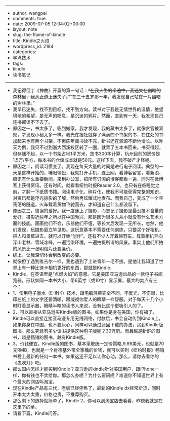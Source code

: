 - --
- author: wangpei
- comments: true
- date: 2009-07-05 12:04:02+00:00
- layout: note
- slug: the-flame-of-kindle
- title: Kindle之火焰
- wordpress_id: 2184
- categories:
- 学点技术
- tags:
- kindle
- 读书笔记
- --
- 我记得但丁《神曲》开篇的第一句话：<del>“在我人生的半途中，我迷失在幽暗的森林里，我从正道上迷失了。”</del>“在三十五岁那一年，我发现自己站在一片幽暗的树林里。”
- 我早已迷失，找不到目标，找不到方向。读书对于我是无情世界的温情，绝望境地的希望，是无声的叹息，是沉迷的鸦片。然而，直到有一天，我发现自己连书都读不下去了。
- 原因之一，书太多了。临到搬家，我才发现，我的藏书太多了，就像贪官被双规，才发现小秘太多一样。我光在报社就存了满满四个书架的书，在住处的书加起来也有两个书架。不但陈年藏书读不完，新书还在源源不断地增长。以昨天为例，我只不过到浙大西溪校区转了一圈，就背了五本书回来。书买得起，但存储不起，以一个书架占地1平方米，放书300本计算，杭州目前的房价是1.5万/平方，每本书的仓储成本就是50元。这样下去，我不破产才怪呢。
- 原因之二，阅读习惯变了。我现在每天大量的时间是进行电子阅读。典型的一天是这样开始的，睡眼惺忪，我就打开手机，连上网，看博客留言，看新浪、腾讯有什么重要新闻。来到办公室，把所有订阅的博客都看一遍，同时在微博客上获得资讯。还有时间，就看看纽约时报Reader 2.0。也只有在临睡觉之前，才翻一下纸质书籍。阅读电子化、碎片化，使我不可能获得完整的知识，对资讯都是浮光掠影的了解，然后再炫耀式地发布。而我自己，变成了一个空荡荡的隧道，火车载着货物飞驰而去，才知道自己什么都没留下。
- 原因之三，错误的爱好。我一度迷上了摄影，而忘记了摄影是最没技术含量的爱好。摄影近些年之所以在中国勃兴，那是因为很多人从小就没有什么艺术方面的技能。画画他们不会，乐器他们不懂，等长大后发现一无所长，忽然，他们发现，玩摄影最立竿见影。这玩意基本不需要任何训练，只要买个好相机，把人和景框进去，就可以开始“创作”。还有不少人开着越野车，载着相机奔向深山老林、雪域冰峰，一遍污染环境，一遍拍摄所谓的风景。事实上他们所拍的风景比一张明信片还要廉价。
- 综上，让我深切体会到改变的必要。
- 就像但丁遇到维吉尔一样，我也遇到了上进青年一毛不拔。是他让我知道了世界上有一种比徕卡相机更好的东西，那就是Kindle.
- Kindle，在英语里是“点燃火焰”的意思。它是美国亚马逊出品的一款电子书阅览器，形状如同一本书大小，带6英寸（或10寸）显示屏，最大的卖点有三个：
- 1、使用电子墨水（E-INK）技术，跟电脑屏幕完全不同，不反光，不伤眼，比印在纸上的文字还要清晰，跟凝视你爱人的眼睛一样舒服。对于每天十几个小时盯着显示器，眼睛半瞎的读书人来说，没有比这个更吸引人的了。
- 2、可以直接从亚马逊买Kindle版的图书，如果你是身在美国，你有福了，Kindle可以直接连接亚马逊专用无线网络，付款后，书会自动传到Kindle上。如果你身在中国，也不要灰心，同样可以通过迂回下载的办法，买到Kindle版图书。那么究竟有多少读书提供这种电子版呢？30万册。而且越是新鲜的图书，越是畅销的图书，越有Kindle版。
- 3、价钱便宜。Kindle版的图书，基本采取统一定价策略,9.99美元，也就是70元RMB，也就是一个肯德基外带全家桶的价钱，就可以买到《纽约时报》畅销书榜上最新的任何一本书。如果这还不足以让你心动，那么，请你去看你的《鬼吹灯》吧。
- 那么国内怎样才能买到Kindle？亚马逊的kindle针对美国用户，跟iPhone一样，你有钱也不卖给你。那怎么办呢？为什么要问呢？难道你不知道世界上有个最大的网店叫淘宝。
- 现在Kindle产品有三代，老版已经停售了，最新的Kindle dx经常断货，同时开本太大太重，价格也贵，不推荐购买。
- 那么剩下的选择就简单了，Kindle 2，你可以到淘宝店去看看，昨夜我就是在这里下的单。
- 请看下篇，Kindle问答。
